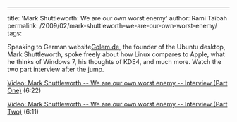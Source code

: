 ---
title: 'Mark Shuttleworth: We are our own worst enemy'
author: Rami Taibah 
permalink: /2009/02/mark-shuttleworth-we-are-our-own-worst-enemy/
tags: 

Speaking to German website[Golem.de](http://video.golem.de/list/mark_shuttleworth_-_we_are_our_own_worst_enemy.html), the founder of the Ubuntu desktop, Mark Shuttleworth, spoke freely about how Linux compares to Apple, what he thinks of Windows 7, his thoughts of KDE4, and much more. Watch the two part interview after the jump.

[Video: Mark Shuttleworth -- We are our own worst enemy -- Interview (Part One)](http://video.golem.de/desktop-applikationen/1875/mark-shuttleworth-interview-(part-one).html) (6:22)

[Video: Mark Shuttleworth -- We are our own worst enemy -- Interview (Part Two)](http://video.golem.de/desktop-applikationen/1876/mark-shuttleworth-interview-(part-two).html) (6:11)
